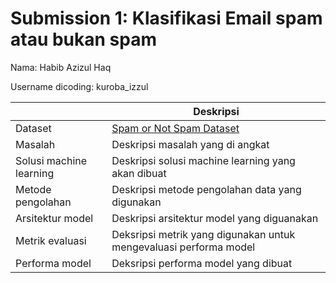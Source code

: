 # Submission 1: Klasifikasi Email spam atau bukan spam
Nama: Habib Azizul Haq

Username dicoding: kuroba_izzul

| | Deskripsi |
| ----------- | ----------- |
| Dataset | [Spam or Not Spam Dataset]([https://www.kaggle.com/](https://www.kaggle.com/datasets/ozlerhakan/spam-or-not-spam-dataset)) |
| Masalah | Deskripsi masalah yang di angkat |
| Solusi machine learning | Deskripsi solusi machine learning yang akan dibuat |
| Metode pengolahan | Deskripsi metode pengolahan data yang digunakan |
| Arsitektur model | Deskripsi arsitektur model yang diguanakan |
| Metrik evaluasi | Deksripsi metrik yang digunakan untuk mengevaluasi performa model |
| Performa model | Deksripsi performa model yang dibuat |
